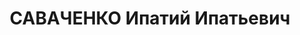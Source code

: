 ---
title: САВАЧЕНКО Ипатий Ипатьевич
description: работал на быв.Курской ж.д., единомышленник Братина, принципиальный "предельщик",
  ранее работал на Перм.ж.д.
---